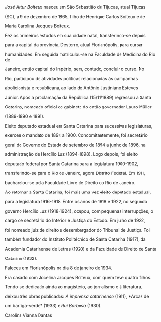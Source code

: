 

*José Artur Boiteux* nasceu em São Sebastião de Tijucas, atual Tijucas

(SC), a 9 de dezembro de 1865, filho de Henrique Carlos Boiteux e de

Maria Carolina Jacques Boiteux.



Fez os primeiros estudos em sua cidade natal, transferindo-se depois

para a capital da província, Desterro, atual Florianópolis, para cursar

humanidades. Em seguida matriculou-se na Faculdade de Medicina do Rio de

Janeiro, então capital do Império, sem, contudo, concluir o curso. No

Rio, participou de atividades políticas relacionadas às campanhas

abolicionista e republicana, ao lado de Antônio Justiniano Esteves

Júnior. Após a proclamação da República (15/11/1889) regressou a Santa

Catarina, nomeado oficial de gabinete do então governador Lauro Müller

(1889-1890 e 1891).



Eleito deputado estadual em Santa Catarina para sucessivas legislaturas,

exerceu o mandato de 1894 a 1900. Concomitantemente, foi secretário

geral do Governo do Estado de setembro de 1894 a junho de 1896, na

administração de Hercílio Luz (1894-1898). Logo depois, foi eleito

deputado federal por Santa Catarina para a legislatura 1900-1902,

transferindo-se para o Rio de Janeiro, agora Distrito Federal. Em 1911,

bacharelou-se pela Faculdade Livre de Direito do Rio de Janeiro.



Ao retornar a Santa Catarina, foi mais uma vez eleito deputado estadual,

para a legislatura 1916-1918. Entre os anos de 1918 e 1922, no segundo

governo Hercílio Luz (1918-1924), ocupou, com pequenas interrupções, o

cargo de secretário do Interior e Justiça do Estado. Em julho de 1922,

foi nomeado juiz de direito e desembargador do Tribunal de Justiça. Foi

também fundador do Instituto Politécnico de Santa Catarina (1917), da

Academia Catarinense de Letras (1920) e da Faculdade de Direito de Santa

Catarina (1932).



Faleceu em Florianópolis no dia 8 de janeiro de 1934.



Era casado com Jocelina Jacques Boiteux, com quem teve quatro filhos.



Tendo-se dedicado ainda ao magistério, ao jornalismo e à literatura,

deixou três obras publicadas: *A imprensa catarinense* (1911), *Arcaz de

um barriga-verde* (1933) e *Rui Barbosa* (1930).



Carolina Vianna Dantas



